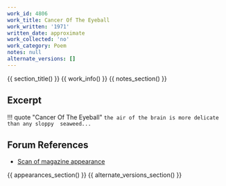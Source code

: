 ```yaml
---
work_id: 4806
work_title: Cancer Of The Eyeball
work_written: '1971'
written_date: approximate
work_collected: 'no'
work_category: Poem
notes: null
alternate_versions: []
---
```


{{ section_title() }}
{{ work_info() }}
{{ notes_section() }}
## Excerpt
!!! quote "Cancer Of The Eyeball"
    ```
    the air of the brain is
    more delicate than any
    sloppy 
    seaweed...
    ```

## Forum References
- [Scan of magazine appearance](https://bukowskiforum.com/threads/cancer-of-the-eyeball-the-grammar-of-life-pulse-no-4-1971.11228/)

{{ appearances_section() }}
{{ alternate_versions_section() }}